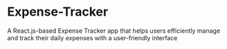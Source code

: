 # Expense-Tracker
A React.js-based Expense Tracker app that helps users efficiently manage and track their daily expenses with a user-friendly interface

